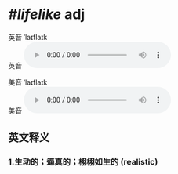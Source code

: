 # ***\#lifelike*** adj
英音 ˈlaɪflaɪk  
英音
<audio src="./media/lifelike1_AAC.aac" controls="controls"></audio>

美音 ˈlaɪflaɪk  
美音
<audio src="./media/lifelike2_AAC.aac" controls="controls"></audio>



  

英文释义
---
### 1.**生动的；逼真的；栩栩如生的 (realistic)**  


